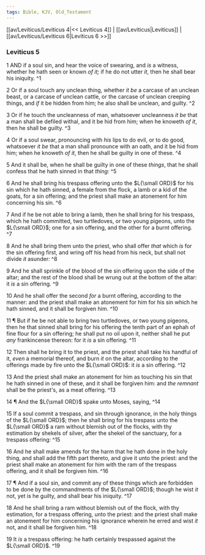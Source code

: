 ```yaml
---
tags: Bible, KJV, Old_Testament
---
```


[[av/Leviticus/Leviticus 4|<< Leviticus 4]] | [[av/Leviticus|Leviticus]] | [[av/Leviticus/Leviticus 6|Leviticus 6 >>]]

### Leviticus 5

1 AND if a soul sin, and hear the voice of swearing, and _is_ a witness, whether he hath seen or known _of_ _it;_ if he do not utter _it_, then he shall bear his iniquity. ^1

2 Or if a soul touch any unclean thing, whether _it_ _be_ a carcase of an unclean beast, or a carcase of unclean cattle, or the carcase of unclean creeping things, and _if_ it be hidden from him; he also shall be unclean, and guilty. ^2

3 Or if he touch the uncleanness of man, whatsoever uncleanness _it_ _be_ that a man shall be defiled withal, and it be hid from him; when he knoweth _of_ _it_, then he shall be guilty. ^3

4 Or if a soul swear, pronouncing with _his_ lips to do evil, or to do good, whatsoever _it_ _be_ that a man shall pronounce with an oath, and it be hid from him; when he knoweth _of_ _it_, then he shall be guilty in one of these. ^4

5 And it shall be, when he shall be guilty in one of these _things_, that he shall confess that he hath sinned in that _thing:_ ^5

6 And he shall bring his trespass offering unto the $L{\small ORD}$ for his sin which he hath sinned, a female from the flock, a lamb or a kid of the goats, for a sin offering; and the priest shall make an atonement for him concerning his sin. ^6

7 And if he be not able to bring a lamb, then he shall bring for his trespass, which he hath committed, two turtledoves, or two young pigeons, unto the $L{\small ORD}$; one for a sin offering, and the other for a burnt offering. ^7

8 And he shall bring them unto the priest, who shall offer _that_ which _is_ for the sin offering first, and wring off his head from his neck, but shall not divide _it_ asunder: ^8

9 And he shall sprinkle of the blood of the sin offering upon the side of the altar; and the rest of the blood shall be wrung out at the bottom of the altar: it _is_ a sin offering. ^9

10 And he shall offer the second _for_ a burnt offering, according to the manner: and the priest shall make an atonement for him for his sin which he hath sinned, and it shall be forgiven him. ^10

11 ¶ But if he be not able to bring two turtledoves, or two young pigeons, then he that sinned shall bring for his offering the tenth part of an ephah of fine flour for a sin offering; he shall put no oil upon it, neither shall he put _any_ frankincense thereon: for it _is_ a sin offering. ^11

12 Then shall he bring it to the priest, and the priest shall take his handful of it, _even_ a memorial thereof, and burn _it_ on the altar, according to the offerings made by fire unto the $L{\small ORD}$: it _is_ a sin offering. ^12

13 And the priest shall make an atonement for him as touching his sin that he hath sinned in one of these, and it shall be forgiven him: and _the_ _remnant_ shall be the priest's, as a meat offering. ^13

14 ¶ And the $L{\small ORD}$ spake unto Moses, saying, ^14

15 If a soul commit a trespass, and sin through ignorance, in the holy things of the $L{\small ORD}$; then he shall bring for his trespass unto the $L{\small ORD}$ a ram without blemish out of the flocks, with thy estimation by shekels of silver, after the shekel of the sanctuary, for a trespass offering: ^15

16 And he shall make amends for the harm that he hath done in the holy thing, and shall add the fifth part thereto, and give it unto the priest: and the priest shall make an atonement for him with the ram of the trespass offering, and it shall be forgiven him. ^16

17 ¶ And if a soul sin, and commit any of these things which are forbidden to be done by the commandments of the $L{\small ORD}$; though he wist _it_ not, yet is he guilty, and shall bear his iniquity. ^17

18 And he shall bring a ram without blemish out of the flock, with thy estimation, for a trespass offering, unto the priest: and the priest shall make an atonement for him concerning his ignorance wherein he erred and wist _it_ not, and it shall be forgiven him. ^18

19 It _is_ a trespass offering: he hath certainly trespassed against the $L{\small ORD}$. ^19
